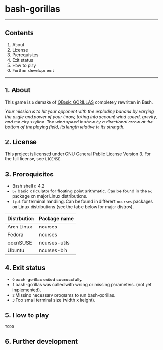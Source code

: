 # bash-gorillas

***

## Contents
 1. About
 2. License
 3. Prerequisites
 4. Exit status
 5. How to play
 6. Further development

***

## 1. About

This game is a demake of [QBasic GORILLAS](http://en.wikipedia.org/wiki/Gorillas_%28video_game%29) completely rewritten in Bash.

*Your mission is to hit your opponent with the exploding banana by varying the angle and power of your throw, taking into account wind speed, gravity, and the city skyline. The wind speed is show by a directional arrow at the bottom of the playing field, its length relative to its strength.*

## 2. License

This project is licensed under GNU General Public License Version 3. For the full license, see `LICENSE`.

## 3. Prerequisites

 * Bash shell ≥ 4.2
 * `bc` basic calculator for floating point arithmetic. Can be found in the `bc` package on major Linux distributions.
 * `tput` for terminal handling. Can be found in different `ncurses` packages on Linux distributions (see the table below for major distros).

| Distrbution | Package name  |
| ----------- | ------------- |
| Arch Linux  | ncurses       |
| Fedora      | ncurses       |
| openSUSE    | ncurses-utils |
| Ubuntu      | ncurses-bin   |

## 4. Exit status
 * `0` bash-gorillas exited successfully.
 * `1` bash-gorillas was called with wrong or missing parameters. (not yet implemented).
 * `2` Missing necessary programs to run bash-gorillas.
 * `3` Too small terminal size (width x height).

## 5. How to play

`TODO`

## 6. Further development

